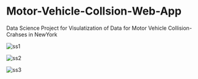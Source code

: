 # Motor-Vehicle-Collsion-Web-App
Data Science Project for Visulatization of Data for Motor Vehicle Collision-Crahses in NewYork

![ss1](https://user-images.githubusercontent.com/34651962/81389244-2187d400-9137-11ea-88ba-3e099e502896.JPG)

![ss2](https://user-images.githubusercontent.com/34651962/81389164-06b55f80-9137-11ea-89e5-90a988335553.JPG)

![ss3](https://user-images.githubusercontent.com/34651962/81389295-382e2b00-9137-11ea-8912-1f4fa0b8c065.JPG)
